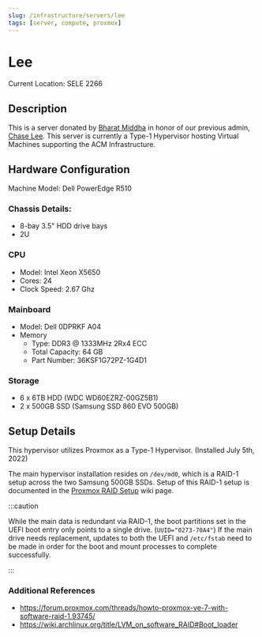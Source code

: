 ```yaml
---
slug: /infrastructure/servers/lee
tags: [server, compute, proxmox]
---
```


# Lee

Current Location: SELE 2266

## Description

This is a server donated by [Bharat Middha](https://github.com/bmiddha) in honor of our previous admin, [Chase Lee](https://github.com/clee231).
This server is currently a Type-1 Hypervisor hosting Virtual Machines supporting the ACM Infrastructure.

## Hardware Configuration

Machine Model: Dell PowerEdge R510

### Chassis Details:

- 8-bay 3.5" HDD drive bays
- 2U

### CPU

- Model: Intel Xeon X5650
- Cores: 24
- Clock Speed: 2.67 Ghz

### Mainboard

- Model: Dell 0DPRKF A04
- Memory
  - Type: DDR3 @ 1333MHz 2Rx4 ECC 
  - Total Capacity: 64 GB
  - Part Number: 36KSF1G72PZ-1G4D1

### Storage

- 6 x 6TB HDD (WDC WD60EZRZ-00GZ5B1)
- 2 x 500GB SSD (Samsung SSD 860 EVO 500GB)

## Setup Details

This hypervisor utilizes Proxmox as a Type-1 Hypervisor. (Installed July 5th, 2022)

The main hypervisor installation resides on `/dev/md0`, which is a RAID-1 setup across the two Samsung 500GB SSDs. Setup of this RAID-1 setup is documented in the [Proxmox RAID Setup](/docs/kb/Linux/proxmox-raid-setup) wiki page.


:::caution

While the main data is redundant via RAID-1, the boot partitions set in the UEFI boot entry only points to a single drive. (`UUID="0273-70A4"`) If the main drive needs replacement, updates to both the UEFI and `/etc/fstab` need to be made in order for the boot and mount processes to complete successfully.

:::

### Additional References

- https://forum.proxmox.com/threads/howto-proxmox-ve-7-with-software-raid-1.93745/
- https://wiki.archlinux.org/title/LVM_on_software_RAID#Boot_loader
